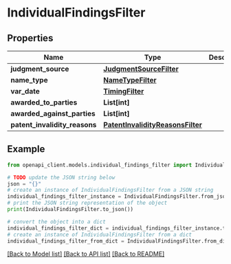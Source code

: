 # IndividualFindingsFilter


## Properties

Name | Type | Description | Notes
------------ | ------------- | ------------- | -------------
**judgment_source** | [**JudgmentSourceFilter**](JudgmentSourceFilter.md) |  | [optional] 
**name_type** | [**NameTypeFilter**](NameTypeFilter.md) |  | [optional] 
**var_date** | [**TimingFilter**](TimingFilter.md) |  | [optional] 
**awarded_to_parties** | **List[int]** |  | [optional] 
**awarded_against_parties** | **List[int]** |  | [optional] 
**patent_invalidity_reasons** | [**PatentInvalidityReasonsFilter**](PatentInvalidityReasonsFilter.md) |  | [optional] 

## Example

```python
from openapi_client.models.individual_findings_filter import IndividualFindingsFilter

# TODO update the JSON string below
json = "{}"
# create an instance of IndividualFindingsFilter from a JSON string
individual_findings_filter_instance = IndividualFindingsFilter.from_json(json)
# print the JSON string representation of the object
print(IndividualFindingsFilter.to_json())

# convert the object into a dict
individual_findings_filter_dict = individual_findings_filter_instance.to_dict()
# create an instance of IndividualFindingsFilter from a dict
individual_findings_filter_from_dict = IndividualFindingsFilter.from_dict(individual_findings_filter_dict)
```
[[Back to Model list]](../README.md#documentation-for-models) [[Back to API list]](../README.md#documentation-for-api-endpoints) [[Back to README]](../README.md)



